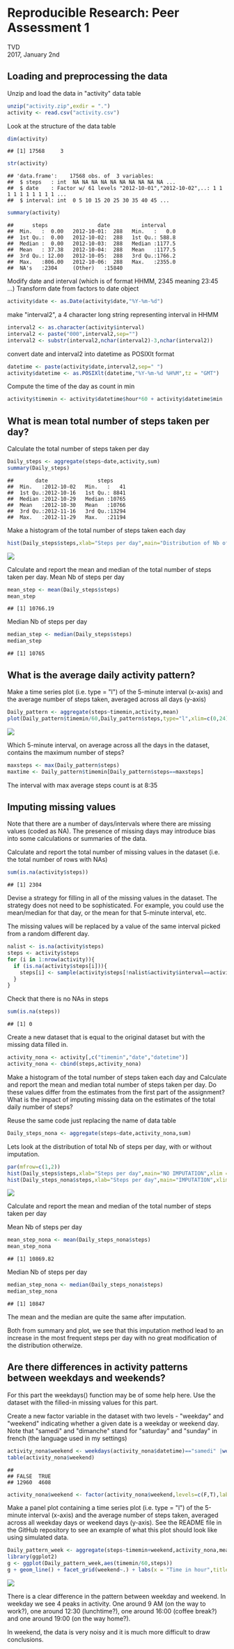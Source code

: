# Reproducible Research: Peer Assessment 1
TVD  
2017, January 2nd  


## Loading and preprocessing the data

Unzip and load the data in "activity" data table

```r
unzip("activity.zip",exdir = ".")
activity <- read.csv("activity.csv")
```

Look at the structure of the data table

```r
dim(activity)
```

```
## [1] 17568     3
```

```r
str(activity)
```

```
## 'data.frame':	17568 obs. of  3 variables:
##  $ steps   : int  NA NA NA NA NA NA NA NA NA NA ...
##  $ date    : Factor w/ 61 levels "2012-10-01","2012-10-02",..: 1 1 1 1 1 1 1 1 1 1 ...
##  $ interval: int  0 5 10 15 20 25 30 35 40 45 ...
```

```r
summary(activity)
```

```
##      steps                date          interval     
##  Min.   :  0.00   2012-10-01:  288   Min.   :   0.0  
##  1st Qu.:  0.00   2012-10-02:  288   1st Qu.: 588.8  
##  Median :  0.00   2012-10-03:  288   Median :1177.5  
##  Mean   : 37.38   2012-10-04:  288   Mean   :1177.5  
##  3rd Qu.: 12.00   2012-10-05:  288   3rd Qu.:1766.2  
##  Max.   :806.00   2012-10-06:  288   Max.   :2355.0  
##  NA's   :2304     (Other)   :15840
```

Modify date and interval (which is of format HHMM, 2345 meaning 23:45 ...)
Transform date from factors to date object

```r
activity$date <- as.Date(activity$date,"%Y-%m-%d")
```

make "interval2", a 4 character long string representing interval in HHMM

```r
interval2 <- as.character(activity$interval)
interval2 <- paste("000",interval2,sep="")
interval2 <- substr(interval2,nchar(interval2)-3,nchar(interval2))
```


convert date and interval2 into datetime as POSIXlt format

```r
datetime <- paste(activity$date,interval2,sep=" ")
activity$datetime <- as.POSIXlt(datetime,"%Y-%m-%d %H%M",tz = "GMT")
```

Compute the time of the day as count in min

```r
activity$timemin <- activity$datetime$hour*60 + activity$datetime$min
```

## What is mean total number of steps taken per day?

Calculate the total number of steps taken per day

```r
Daily_steps <- aggregate(steps~date,activity,sum)
summary(Daily_steps)
```

```
##       date                steps      
##  Min.   :2012-10-02   Min.   :   41  
##  1st Qu.:2012-10-16   1st Qu.: 8841  
##  Median :2012-10-29   Median :10765  
##  Mean   :2012-10-30   Mean   :10766  
##  3rd Qu.:2012-11-16   3rd Qu.:13294  
##  Max.   :2012-11-29   Max.   :21194
```

Make a histogram of the total number of steps taken each day

```r
hist(Daily_steps$steps,xlab="Steps per day",main="Distribution of Nb of steps per day",xlim = c(0,22500),breaks = seq(0,22500,by=2500),col="blue" )
```

![](PA1_template_files/figure-html/unnamed-chunk-8-1.png)<!-- -->

Calculate and report the mean and median of the total number of steps taken per day.
Mean Nb of steps per day

```r
mean_step <- mean(Daily_steps$steps)
mean_step
```

```
## [1] 10766.19
```

Median Nb of steps per day

```r
median_step <- median(Daily_steps$steps)
median_step
```

```
## [1] 10765
```

## What is the average daily activity pattern?

Make a time series plot (i.e. type = "l") of the 5-minute interval (x-axis) and the average number of steps taken, averaged across all days (y-axis)

```r
Daily_pattern <- aggregate(steps~timemin,activity,mean)
plot(Daily_pattern$timemin/60,Daily_pattern$steps,type="l",xlim=c(0,24),xlab = "Time of the day (h)", ylab="Mean step counts over 5 min interval",main="Number of steps by 5 min intervals averaged over all days")
```

![](PA1_template_files/figure-html/unnamed-chunk-11-1.png)<!-- -->

Which 5-minute interval, on average across all the days in the dataset, contains the maximum number of steps?

```r
maxsteps <- max(Daily_pattern$steps)
maxtime <- Daily_pattern$timemin[Daily_pattern$steps==maxsteps]
```

The interval with max average steps count is at 8:35

## Imputing missing values

Note that there are a number of days/intervals where there are missing values (coded as NA). The presence of missing days may introduce bias into some calculations or summaries of the data.

Calculate and report the total number of missing values in the dataset (i.e. the total number of rows with NAs)

```r
sum(is.na(activity$steps))
```

```
## [1] 2304
```

Devise a strategy for filling in all of the missing values in the dataset. The strategy does not need to be sophisticated. For example, you could use the mean/median for that day, or the mean for that 5-minute interval, etc.

The missing values will be replaced by a value of the same interval picked from a random different day.

```r
nalist <- is.na(activity$steps)
steps <- activity$steps
for (i in 1:nrow(activity)){
  if (is.na(activity$steps[i])){
    steps[i] <- sample(activity$steps[!nalist&activity$interval==activity$interval[i]],1)
  }
}
```

Check that there is no NAs in steps

```r
sum(is.na(steps))
```

```
## [1] 0
```


Create a new dataset that is equal to the original dataset but with the missing data filled in.

```r
activity_nona <- activity[,c("timemin","date","datetime")]
activity_nona <- cbind(steps,activity_nona)
```


Make a histogram of the total number of steps taken each day and Calculate and report the mean and median total number of steps taken per day. Do these values differ from the estimates from the first part of the assignment? What is the impact of imputing missing data on the estimates of the total daily number of steps?

Reuse the same code just replacing the name of data table

```r
Daily_steps_nona <- aggregate(steps~date,activity_nona,sum)
```

Lets look at the distribution of total Nb of steps per day, with or without imputation.

```r
par(mfrow=c(1,2))
hist(Daily_steps$steps,xlab="Steps per day",main="NO IMPUTATION",xlim = c(0,22500),ylim=c(0,25),breaks = seq(0,22500,by=2500),col="blue" )
hist(Daily_steps_nona$steps,xlab="Steps per day",main="IMPUTATION",xlim = c(0,22500),ylim=c(0,25),breaks = seq(0,22500,by=2500),col="blue" )
```

![](PA1_template_files/figure-html/unnamed-chunk-18-1.png)<!-- -->


Calculate and report the mean and median of the total number of steps taken per day

Mean Nb of steps per day

```r
mean_step_nona <- mean(Daily_steps_nona$steps)
mean_step_nona
```

```
## [1] 10869.82
```

Median Nb of steps per day

```r
median_step_nona <- median(Daily_steps_nona$steps)
median_step_nona
```

```
## [1] 10847
```

The mean and the median are quite the same after imputation.

Both from summary and plot, we see that this imputation method lead to an increase in the most frequent steps per day with no great modification of the distribution otherwize.

## Are there differences in activity patterns between weekdays and weekends?

For this part the weekdays() function may be of some help here. Use the dataset with the filled-in missing values for this part.

Create a new factor variable in the dataset with two levels - "weekday" and "weekend" indicating whether a given date is a weekday or weekend day.
Note that "samedi" and "dimanche" stand for "saturday" and "sunday" in french (the language used in my settings)

```r
activity_nona$weekend <- weekdays(activity_nona$datetime)=="samedi" |weekdays(activity_nona$datetime)=="dimanche"
table(activity_nona$weekend)
```

```
## 
## FALSE  TRUE 
## 12960  4608
```

```r
activity_nona$weekend <- factor(activity_nona$weekend,levels=c(F,T),labels=c("weekday","weekend"))
```

Make a panel plot containing a time series plot (i.e. type = "l") of the 5-minute interval (x-axis) and the average number of steps taken, averaged across all weekday days or weekend days (y-axis). See the README file in the GitHub repository to see an example of what this plot should look like using simulated data.

```r
Daily_pattern_week <- aggregate(steps~timemin+weekend,activity_nona,mean)
library(ggplot2)
g <- ggplot(Daily_pattern_week,aes(timemin/60,steps))
g + geom_line() + facet_grid(weekend~.) + labs(x = "Time in hour",title="Number of steps by 5 min intervals averaged over weekday or weekend",y="Mean number of steps by 5 min interval")
```

![](PA1_template_files/figure-html/unnamed-chunk-22-1.png)<!-- -->

There is a clear difference in the pattern between weekday and weekend.
In weekday we see 4 peaks in activity. One around 9 AM (on the way to work?), one around 12:30 (lunchtime?), one around 16:00 (coffee break?) and one around 19:00 (on the way home?).

In weekend, the data is very noisy and it is much more difficult to draw conclusions.
